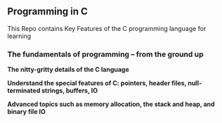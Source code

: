 ## Programming in C
This Repo contains Key Features of the C programming language for learning

### **The fundamentals of programming – from the ground up**

**The nitty-gritty details of the C language**

**Understand the special features of C: pointers, header files, null-terminated strings, buffers, IO**

**Advanced topics such as memory allocation, the stack and heap, and binary file IO**
